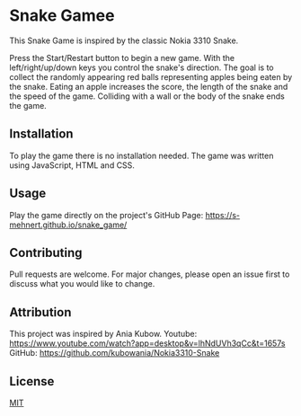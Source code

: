 # Snake Gamee

This Snake Game is inspired by the classic Nokia 3310 Snake. 

Press the Start/Restart button to begin a new game. With the left/right/up/down keys you control the snake's direction. The goal is to collect the randomly appearing red balls representing apples being eaten by the snake. Eating an apple increases the score, the length of the snake and the speed of the game. Colliding with a wall or the body of the snake ends the game.

## Installation

To play the game there is no installation needed.
The game was written using JavaScript, HTML and CSS.

## Usage

Play the game directly on the project's GitHub Page: https://s-mehnert.github.io/snake_game/

## Contributing

Pull requests are welcome. For major changes, please open an issue first
to discuss what you would like to change.


## Attribution

This project was inspired by Ania Kubow. 
Youtube: https://www.youtube.com/watch?app=desktop&v=lhNdUVh3qCc&t=1657s
GitHub: https://github.com/kubowania/Nokia3310-Snake

## License

[MIT](https://choosealicense.com/licenses/mit/)